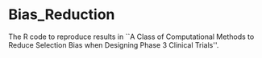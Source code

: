 # Bias_Reduction

The R code to reproduce results in ``A Class of Computational Methods to Reduce Selection Bias when Designing Phase 3 Clinical Trials''.
